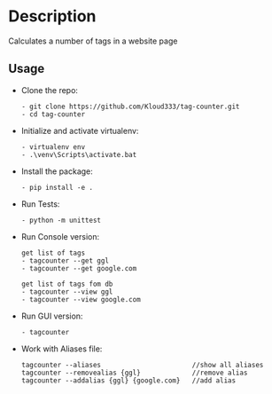 Description
===========
Calculates a number of tags in a website page

Usage
-----

* Clone the repo:
  ```
  - git clone https://github.com/Kloud333/tag-counter.git
  - cd tag-counter
  ```

* Initialize and activate virtualenv:
  ```
  - virtualenv env
  - .\venv\Scripts\activate.bat
  ```

* Install the package:
  ```
  - pip install -e .
  ```

* Run Tests:
  ```
  - python -m unittest
  ```

* Run Console version:
  ```
  get list of tags 
  - tagcounter --get ggl
  - tagcounter --get google.com
  
  get list of tags fom db
  - tagcounter --view ggl
  - tagcounter --view google.com
  ```

* Run GUI version:
  ```
  - tagcounter
  ```

* Work with Aliases file:
  ```
  tagcounter --aliases                       //show all aliases
  tagcounter --removealias {ggl}             //remove alias
  tagcounter --addalias {ggl} {google.com}   //add alias
  ```
